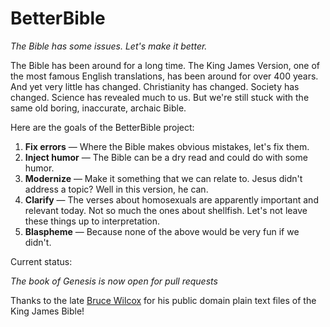 BetterBible
===========

*The Bible has some issues. Let's make it better.*

The Bible has been around for a long time. The King James Version, one of the most famous English translations, has been around for over 400 years. And yet very little has changed. Christianity has changed. Society has changed. Science has revealed much to us. But we're still stuck with the same old boring, inaccurate, archaic Bible.

Here are the goals of the BetterBible project:

1. **Fix errors** — Where the Bible makes obvious mistakes, let's fix them.
2. **Inject humor** — The Bible can be a dry read and could do with some humor.
3. **Modernize** — Make it something that we can relate to. Jesus didn't address a topic? Well in this version, he can.
4. **Clarify** — The verses about homosexuals are apparently important and relevant today. Not so much the ones about shellfish. Let's not leave these things up to interpretation.
5. **Blaspheme** — Because none of the above would be very fun if we didn't.

Current status:

*The book of Genesis is now open for pull requests*

Thanks to the late [Bruce Wilcox](http://printkjv.ifbweb.com/) for his public domain plain text files of the King James Bible!
